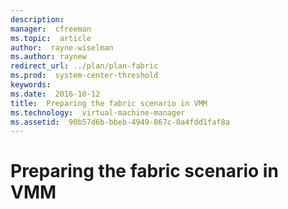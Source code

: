 ```yaml
---
description:  
manager:  cfreeman
ms.topic:  article
author:  rayne-wiselman
ms.author: raynew
redirect_url: ../plan/plan-fabric
ms.prod:  system-center-threshold
keywords:  
ms.date:  2016-10-12
title:  Preparing the fabric scenario in VMM
ms.technology:  virtual-machine-manager
ms.assetid:  90b57d6b-bbeb-4949-867c-0a4fdd1faf8a
---
```


# Preparing the fabric scenario in VMM
